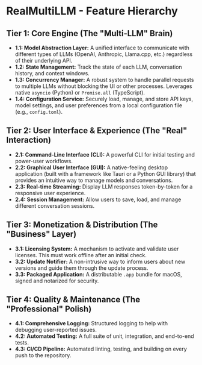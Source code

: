 # RealMultiLLM - Feature Hierarchy

## Tier 1: Core Engine (The "Multi-LLM" Brain)
- **1.1: Model Abstraction Layer:** A unified interface to communicate with different types of LLMs (OpenAI, Anthropic, Llama.cpp, etc.) regardless of their underlying API.
- **1.2: State Management:** Track the state of each LLM, conversation history, and context windows.
- **1.3: Concurrency Manager:** A robust system to handle parallel requests to multiple LLMs without blocking the UI or other processes. Leverages native `asyncio` (Python) or `Promise.all` (TypeScript).
- **1.4: Configuration Service:** Securely load, manage, and store API keys, model settings, and user preferences from a local configuration file (e.g., `config.toml`).

## Tier 2: User Interface & Experience (The "Real" Interaction)
- **2.1: Command-Line Interface (CLI):** A powerful CLI for initial testing and power-user workflows.
- **2.2: Graphical User Interface (GUI):** A native-feeling desktop application (built with a framework like Tauri or a Python GUI library) that provides an intuitive way to manage models and conversations.
- **2.3: Real-time Streaming:** Display LLM responses token-by-token for a responsive user experience.
- **2.4: Session Management:** Allow users to save, load, and manage different conversation sessions.

## Tier 3: Monetization & Distribution (The "Business" Layer)
- **3.1: Licensing System:** A mechanism to activate and validate user licenses. This must work offline after an initial check.
- **3.2: Update Notifier:** A non-intrusive way to inform users about new versions and guide them through the update process.
- **3.3: Packaged Application:** A distributable `.app` bundle for macOS, signed and notarized for security.

## Tier 4: Quality & Maintenance (The "Professional" Polish)
- **4.1: Comprehensive Logging:** Structured logging to help with debugging user-reported issues.
- **4.2: Automated Testing:** A full suite of unit, integration, and end-to-end tests.
- **4.3: CI/CD Pipeline:** Automated linting, testing, and building on every push to the repository.
